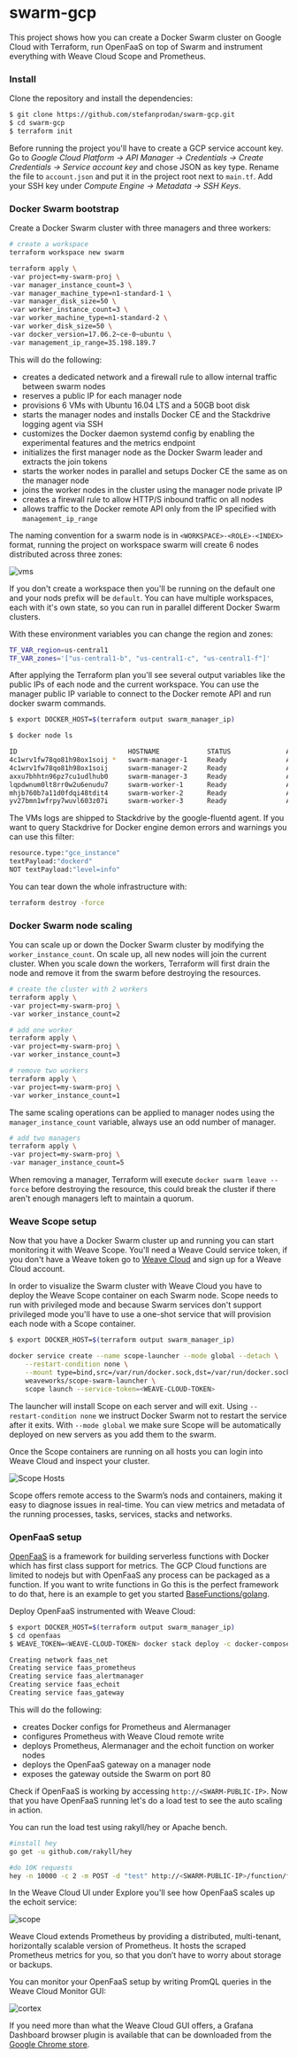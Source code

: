 # swarm-gcp

This project shows how you can create a Docker Swarm cluster on Google Cloud with Terraform, 
run OpenFaaS on top of Swarm and instrument everything with Weave Cloud Scope and Prometheus.

### Install

Clone the repository and install the dependencies:

```bash
$ git clone https://github.com/stefanprodan/swarm-gcp.git
$ cd swarm-gcp
$ terraform init
```

Before running the project you'll have to create a GCP service account key. 
Go to _Google Cloud Platform -> API Manager -> Credentials -> Create Credentials -> Service account key_ and 
chose JSON as key type. Rename the file to `account.json` and put it in the project root next to `main.tf`.
Add your SSH key under _Compute Engine -> Metadata -> SSH Keys_.

### Docker Swarm bootstrap

Create a Docker Swarm cluster with three managers and three workers:

```bash
# create a workspace
terraform workspace new swarm

terraform apply \
-var project=my-swarm-proj \
-var manager_instance_count=3 \
-var manager_machine_type=n1-standard-1 \
-var manager_disk_size=50 \
-var worker_instance_count=3 \
-var worker_machine_type=n1-standard-2 \
-var worker_disk_size=50 \
-var docker_version=17.06.2~ce-0~ubuntu \
-var management_ip_range=35.198.189.7
```

This will do the following:

* creates a dedicated network and a firewall rule to allow internal traffic between swarm nodes
* reserves a public IP for each manager node
* provisions 6 VMs with Ubuntu 16.04 LTS and a 50GB boot disk
* starts the manager nodes and installs Docker CE and the Stackdrive logging agent via SSH
* customizes the Docker daemon systemd config by enabling the experimental features and the metrics endpoint
* initializes the first manager node as the Docker Swarm leader and extracts the join tokens
* starts the worker nodes in parallel and setups Docker CE the same as on the manager node
* joins the worker nodes in the cluster using the manager node private IP
* creates a firewall rule to allow HTTP/S inbound traffic on all nodes
* allows traffic to the Docker remote API only from the IP specified with `management_ip_range`

The naming convention for a swarm node is in `<WORKSPACE>-<ROLE>-<INDEX>` format, 
running the project on workspace swarm will create 6 nodes distributed across three zones: 

![vms](https://github.com/stefanprodan/swarm-gcp/blob/master/screens/gcp-vms.png)


If you don't create a workspace then you'll be running on the default one and your nods prefix will be `default`. 
You can have multiple workspaces, each with it's own state, so you can run in parallel different Docker Swarm clusters.

With these environment variables you can change the region and zones:

```bash
TF_VAR_region=us-central1
TF_VAR_zones='["us-central1-b", "us-central1-c", "us-central1-f"]'
```

After applying the Terraform plan you'll see several output variables like the public IPs of 
each node and the current workspace. 
You can use the manager public IP variable to connect to the Docker remote API 
and run docker swarm commands.

```bash
$ export DOCKER_HOST=$(terraform output swarm_manager_ip)

$ docker node ls

ID                            HOSTNAME            STATUS              AVAILABILITY        MANAGER STATUS
4c1wrv1fw78qo81h98ox1soij *   swarm-manager-1     Ready               Active              Leader
4c1wrv1fw78qo81h98ox1soij     swarm-manager-2     Ready               Active              Reachable
axxu7bhhtn96pz7cu1udlhub0     swarm-manager-3     Ready               Active              Reachable
lqpdwnum0lt8rr0w2u6enudu7     swarm-worker-1      Ready               Active
mhjb760b7a11d0fdqi48tdit4     swarm-worker-2      Ready               Active
yv27bmn1wfrpy7wuvl603z07i     swarm-worker-3      Ready               Active
```

The VMs logs are shipped to Stackdrive by the google-fluentd agent. 
If you want to query Stackdrive for Docker engine demon errors and warnings you can use this filter:

```bash
resource.type:"gce_instance"
textPayload:"dockerd"
NOT textPayload:"level=info"
```

You can tear down the whole infrastructure with:

 ```bash
terraform destroy -force
```

### Docker Swarm node scaling

You can scale up or down the Docker Swarm cluster by modifying the `worker_instance_count`. 
On scale up, all new nodes will join the current cluster. 
When you scale down the workers, Terraform will first drain the node 
and remove it from the swarm before destroying the resources.

```bash
# create the cluster with 2 workers
terraform apply \
-var project=my-swarm-proj \
-var worker_instance_count=2 

# add one worker
terraform apply \
-var project=my-swarm-proj \
-var worker_instance_count=3

# remove two workers
terraform apply \
-var project=my-swarm-proj \
-var worker_instance_count=1
```

The same scaling operations can be applied to manager nodes using the `manager_instance_count` variable, 
always use an odd number of manager.

```bash
# add two managers
terraform apply \
-var project=my-swarm-proj \
-var manager_instance_count=5
```

When removing a manager, Terraform will execute `docker swarm leave --force` before destroying the resource, 
this could break the cluster if there aren't enough managers left to maintain a quorum. 

### Weave Scope setup

Now that you have a Docker Swarm cluster up and running you can start monitoring it with Weave Scope. 
You'll need a Weave Could service token, if you don't have a Weave token go 
to [Weave Cloud](https://cloud.weave.works/) and sign up for a Weave Cloud account. 

In order to visualize the Swarm cluster with Weave Cloud you have to deploy the Weave Scope container 
on each Swarm node. Scope needs to run with privileged mode and because Swarm services don't support 
privileged mode you'll have to use a one-shot service that will provision each node with a Scope container.

```bash
$ export DOCKER_HOST=$(terraform output swarm_manager_ip)

docker service create --name scope-launcher --mode global --detach \
    --restart-condition none \
    --mount type=bind,src=/var/run/docker.sock,dst=/var/run/docker.sock \
    weaveworks/scope-swarm-launcher \
    scope launch --service-token=<WEAVE-CLOUD-TOKEN>
```

The launcher will install Scope on each server and will exit. Using `--restart-condition none` we 
instruct Docker Swarm not to restart the service after it exits. With `--mode global` we make sure 
Scope will be automatically deployed on new servers as you add them to the swarm. 

Once the Scope containers are running on all hosts you can login into Weave Cloud and inspect your cluster.

![Scope Hosts](https://raw.githubusercontent.com/stefanprodan/swarmprom/master/grafana/screens/weave-scope-hosts-v2.png)

Scope offers remote access to the Swarm’s nods and containers, making it easy to diagnose issues in real-time. 
You can view metrics and metadata of the running processes, tasks, services, stacks and networks. 

### OpenFaaS setup

[OpenFaaS](https://www.openfaas.com/) is a framework for building serverless functions with Docker which has 
first class support for metrics. The GCP Cloud functions are limited to nodejs but with OpenFaaS any process 
can be packaged as a function. If you want to write functions in Go this is the perfect framework to do that, 
here is an example to get you started [BaseFunctions/golang](https://github.com/openfaas/faas/tree/master/sample-functions/BaseFunctions/golang). 

Deploy OpenFaaS instrumented with Weave Cloud:

```bash
$ export DOCKER_HOST=$(terraform output swarm_manager_ip)
$ cd openfaas
$ WEAVE_TOKEN=<WEAVE-CLOUD-TOKEN> docker stack deploy -c docker-compose.yml faas

Creating network faas_net
Creating service faas_prometheus
Creating service faas_alertmanager
Creating service faas_echoit
Creating service faas_gateway
```

This will do the following:

* creates Docker configs for Prometheus and Alermanager 
* configures Prometheus with Weave Cloud remote write
* deploys Prometheus, Alermanager and the echoit function on worker nodes
* deploys the OpenFaaS gateway on a manager node
* exposes the gateway outside the Swarm on port 80

Check if OpenFaaS is working by accessing `http://<SWARM-PUBLIC-IP>`. 
Now that you have OpenFaaS running let's do a load test to see the auto scaling in action.

You can run the load test using rakyll/hey or Apache bench.

```bash
#install hey
go get -u github.com/rakyll/hey

#do 10K requests 
hey -n 10000 -c 2 -m POST -d "test" http://<SWARM-PUBLIC-IP>/function/faas_echoit
```

In the Weave Cloud UI under Explore you'll see how OpenFaaS scales up the echoit service:

![scope](https://github.com/stefanprodan/swarm-gcp/blob/master/screens/openfaas-scope.png)

Weave Cloud extends Prometheus by providing a distributed, multi-tenant, horizontally scalable version of Prometheus. 
It hosts the scraped Prometheus metrics for you, so that you don’t have to worry about storage or backups.

You can monitor your OpenFaaS setup by writing PromQL queries in the Weave Cloud Monitor GUI:

![cortex](https://github.com/stefanprodan/swarm-gcp/blob/master/screens/openfaas-metrics.png)

If you need more than what the Weave Cloud GUI offers, a Grafana Dashboard browser plugin is available that can be 
downloaded from the [Google Chrome store](https://chrome.google.com/webstore/detail/weave-cloud/aihaocdgpjomchhocbnlhoaildnoollo).
